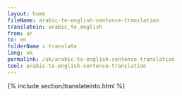 ```yaml
---
layout: home
fileName: arabic-to-english-sentence-translation
translatein: arabic_to_english
from: ar
to: en
folderName : translate
lang: uk
permalink: /uk/arabic-to-english-sentence-translation
tool: arabic-to-english-sentence-translation
---
```

{% include section/translateinto.html %}
